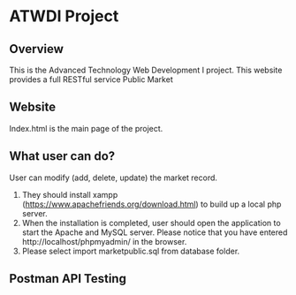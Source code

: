 # ATWDI Project

## Overview

This is the Advanced Technology Web Development I project. This website provides a full RESTful service Public Market

## Website

Index.html is the main page of the project.

## What user can do?

User can modify (add, delete, update) the market record.

1) They should install xampp (https://www.apachefriends.org/download.html) to build up a local php server.
2) When the installation is completed, user should open the application to start the Apache and MySQL server. Please notice that you have entered http://localhost/phpmyadmin/ in the browser.
3) Please select import marketpublic.sql from database folder.

## Postman API Testing
